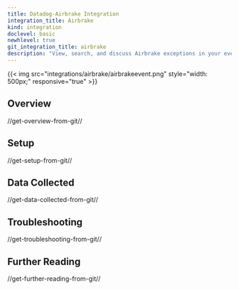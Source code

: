 ```yaml
---
title: Datadog-Airbrake Integration
integration_title: Airbrake
kind: integration
doclevel: basic
newhlevel: true
git_integration_title: airbrake
description: "View, search, and discuss Airbrake exceptions in your event stream."
---
```


{{< img src="integrations/airbrake/airbrakeevent.png" style="width: 500px;" responsive="true" >}}

## Overview
//get-overview-from-git//

## Setup
//get-setup-from-git//

## Data Collected
//get-data-collected-from-git//

## Troubleshooting
//get-troubleshooting-from-git//

## Further Reading
//get-further-reading-from-git//
